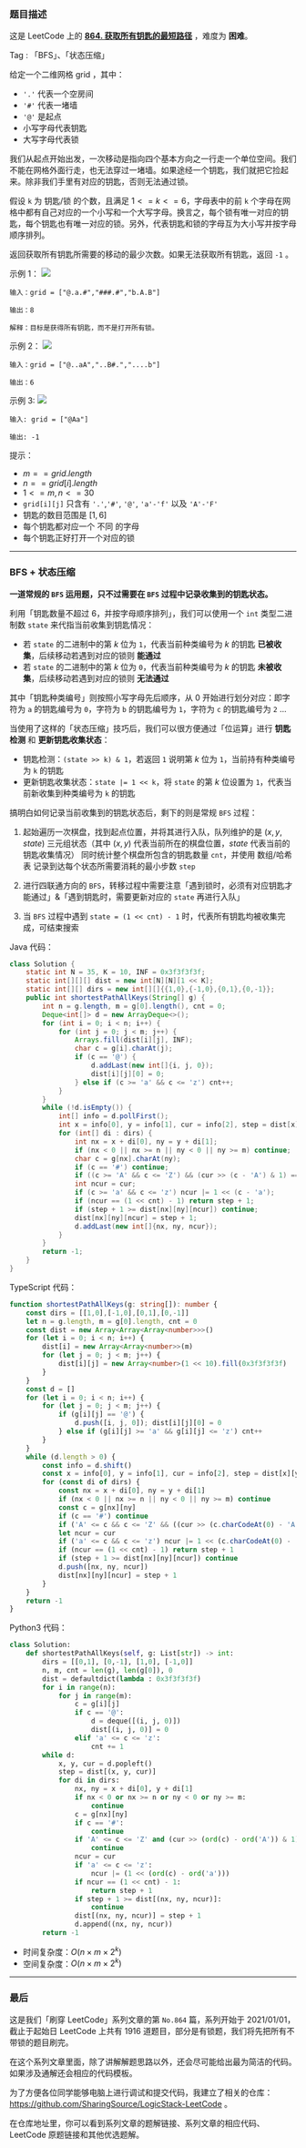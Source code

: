 ### 题目描述

这是 LeetCode 上的 **[864. 获取所有钥匙的最短路径](https://leetcode.cn/problems/shortest-path-to-get-all-keys/solution/by-ac_oier-5gxc/)** ，难度为 **困难**。

Tag : 「BFS」、「状态压缩」



给定一个二维网格 grid ，其中：

* `'.'` 代表一个空房间
* `'#'` 代表一堵墙
* `'@'` 是起点
* 小写字母代表钥匙
* 大写字母代表锁

我们从起点开始出发，一次移动是指向四个基本方向之一行走一个单位空间。我们不能在网格外面行走，也无法穿过一堵墙。如果途经一个钥匙，我们就把它捡起来。除非我们手里有对应的钥匙，否则无法通过锁。

假设 `k` 为 钥匙/锁 的个数，且满足 $1 <= k <= 6$，字母表中的前 `k` 个字母在网格中都有自己对应的一个小写和一个大写字母。换言之，每个锁有唯一对应的钥匙，每个钥匙也有唯一对应的锁。另外，代表钥匙和锁的字母互为大小写并按字母顺序排列。

返回获取所有钥匙所需要的移动的最少次数。如果无法获取所有钥匙，返回 `-1` 。

示例 1：
![](https://assets.leetcode.com/uploads/2021/07/23/lc-keys2.jpg)
```
输入：grid = ["@.a.#","###.#","b.A.B"]

输出：8

解释：目标是获得所有钥匙，而不是打开所有锁。
```
示例 2：
![](https://assets.leetcode.com/uploads/2021/07/23/lc-key2.jpg)
```
输入：grid = ["@..aA","..B#.","....b"]

输出：6
```
示例 3:
![](https://assets.leetcode.com/uploads/2021/07/23/lc-keys3.jpg)
```
输入: grid = ["@Aa"]

输出: -1
```

提示：
* $m == grid.length$
* $n == grid[i].length$
* $1 <= m, n <= 30$
* `grid[i][j]` 只含有 `'.'`,`'#'`, `'@'`, `'a'-'f'` 以及 `'A'-'F'`
* 钥匙的数目范围是 $[1, 6]$
* 每个钥匙都对应一个 不同 的字母
* 每个钥匙正好打开一个对应的锁

---

### BFS + 状态压缩

**一道常规的 `BFS` 运用题，只不过需要在 `BFS` 过程中记录收集到的钥匙状态。**

利用「钥匙数量不超过 $6$，并按字母顺序排列」，我们可以使用一个 `int` 类型二进制数 `state` 来代指当前收集到钥匙情况：

* 若 `state` 的二进制中的第 $k$ 位为 `1`，代表当前种类编号为 $k$ 的钥匙 **已被收集**，后续移动若遇到对应的锁则 **能通过**
* 若 `state` 的二进制中的第 $k$ 位为 `0`，代表当前种类编号为 $k$ 的钥匙 **未被收集**，后续移动若遇到对应的锁则 **无法通过**

其中「钥匙种类编号」则按照小写字母先后顺序，从 $0$ 开始进行划分对应：即字符为 `a` 的钥匙编号为 `0`，字符为 `b` 的钥匙编号为 `1`，字符为 `c` 的钥匙编号为 `2` ...

当使用了这样的「状态压缩」技巧后，我们可以很方便通过「位运算」进行 **钥匙检测** 和 **更新钥匙收集状态**：

* 钥匙检测：`(state >> k) & 1`，若返回 `1` 说明第 $k$ 位为 `1`，当前持有种类编号为 `k` 的钥匙
* 更新钥匙收集状态：`state |= 1 << k`，将 `state` 的第 $k$ 位设置为 `1`，代表当前新收集到种类编号为 `k` 的钥匙

搞明白如何记录当前收集到的钥匙状态后，剩下的则是常规 `BFS` 过程：

1. 起始遍历一次棋盘，找到起点位置，并将其进行入队，队列维护的是 $(x, y, state)$ 三元组状态（其中 $(x, y)$ 代表当前所在的棋盘位置，$state$ 代表当前的钥匙收集情况）
    同时统计整个棋盘所包含的钥匙数量 `cnt`，并使用 数组/哈希表 记录到达每个状态所需要消耗的最小步数 `step`

2. 进行四联通方向的 `BFS`，转移过程中需要注意「遇到锁时，必须有对应钥匙才能通过」&「遇到钥匙时，需要更新对应的 `state` 再进行入队」

3. 当 `BFS` 过程中遇到 `state = (1 << cnt) - 1` 时，代表所有钥匙均被收集完成，可结束搜索

Java 代码：
```Java
class Solution {
    static int N = 35, K = 10, INF = 0x3f3f3f3f;
    static int[][][] dist = new int[N][N][1 << K];
    static int[][] dirs = new int[][]{{1,0},{-1,0},{0,1},{0,-1}};
    public int shortestPathAllKeys(String[] g) {
        int n = g.length, m = g[0].length(), cnt = 0;
        Deque<int[]> d = new ArrayDeque<>();
        for (int i = 0; i < n; i++) {
            for (int j = 0; j < m; j++) {
                Arrays.fill(dist[i][j], INF);
                char c = g[i].charAt(j);
                if (c == '@') {
                    d.addLast(new int[]{i, j, 0});
                    dist[i][j][0] = 0;
                } else if (c >= 'a' && c <= 'z') cnt++;
            }
        }
        while (!d.isEmpty()) {
            int[] info = d.pollFirst();
            int x = info[0], y = info[1], cur = info[2], step = dist[x][y][cur];
            for (int[] di : dirs) {
                int nx = x + di[0], ny = y + di[1];
                if (nx < 0 || nx >= n || ny < 0 || ny >= m) continue;
                char c = g[nx].charAt(ny);
                if (c == '#') continue;
                if ((c >= 'A' && c <= 'Z') && (cur >> (c - 'A') & 1) == 0) continue;
                int ncur = cur;
                if (c >= 'a' && c <= 'z') ncur |= 1 << (c - 'a');
                if (ncur == (1 << cnt) - 1) return step + 1;
                if (step + 1 >= dist[nx][ny][ncur]) continue;
                dist[nx][ny][ncur] = step + 1;
                d.addLast(new int[]{nx, ny, ncur});
            }
        }
        return -1;
    }
}
```
TypeScript 代码：
```TypeScript
function shortestPathAllKeys(g: string[]): number {
    const dirs = [[1,0],[-1,0],[0,1],[0,-1]]
    let n = g.length, m = g[0].length, cnt = 0
    const dist = new Array<Array<Array<number>>>()
    for (let i = 0; i < n; i++) {
        dist[i] = new Array<Array<number>>(m)
        for (let j = 0; j < m; j++) {
            dist[i][j] = new Array<number>(1 << 10).fill(0x3f3f3f3f)
        }
    }
    const d = []
    for (let i = 0; i < n; i++) {
        for (let j = 0; j < m; j++) {
            if (g[i][j] == '@') {
                d.push([i, j, 0]); dist[i][j][0] = 0
            } else if (g[i][j] >= 'a' && g[i][j] <= 'z') cnt++
        }
    }
    while (d.length > 0) {
        const info = d.shift()
        const x = info[0], y = info[1], cur = info[2], step = dist[x][y][cur]
        for (const di of dirs) {
            const nx = x + di[0], ny = y + di[1]
            if (nx < 0 || nx >= n || ny < 0 || ny >= m) continue
            const c = g[nx][ny]
            if (c == '#') continue
            if ('A' <= c && c <= 'Z' && ((cur >> (c.charCodeAt(0) - 'A'.charCodeAt(0)) & 1) == 0)) continue
            let ncur = cur
            if ('a' <= c && c <= 'z') ncur |= 1 << (c.charCodeAt(0) - 'a'.charCodeAt(0))
            if (ncur == (1 << cnt) - 1) return step + 1
            if (step + 1 >= dist[nx][ny][ncur]) continue
            d.push([nx, ny, ncur])
            dist[nx][ny][ncur] = step + 1
        }
    }
    return -1
}
```
Python3 代码：
```Python
class Solution:
    def shortestPathAllKeys(self, g: List[str]) -> int:
        dirs = [[0,1], [0,-1], [1,0], [-1,0]]
        n, m, cnt = len(g), len(g[0]), 0
        dist = defaultdict(lambda : 0x3f3f3f3f)
        for i in range(n):
            for j in range(m):
                c = g[i][j]
                if c == '@':
                    d = deque([(i, j, 0)])
                    dist[(i, j, 0)] = 0
                elif 'a' <= c <= 'z':
                    cnt += 1
        while d:
            x, y, cur = d.popleft()
            step = dist[(x, y, cur)]
            for di in dirs:
                nx, ny = x + di[0], y + di[1]
                if nx < 0 or nx >= n or ny < 0 or ny >= m:
                    continue
                c = g[nx][ny]
                if c == '#':
                    continue
                if 'A' <= c <= 'Z' and (cur >> (ord(c) - ord('A')) & 1) == 0:
                    continue
                ncur = cur
                if 'a' <= c <= 'z':
                    ncur |= (1 << (ord(c) - ord('a')))
                if ncur == (1 << cnt) - 1:
                    return step + 1
                if step + 1 >= dist[(nx, ny, ncur)]:
                    continue
                dist[(nx, ny, ncur)] = step + 1
                d.append((nx, ny, ncur))
        return -1
```
* 时间复杂度：$O(n \times m \times 2^k)$
* 空间复杂度：$O(n \times m \times 2^k)$

---

### 最后

这是我们「刷穿 LeetCode」系列文章的第 `No.864` 篇，系列开始于 2021/01/01，截止于起始日 LeetCode 上共有 1916 道题目，部分是有锁题，我们将先把所有不带锁的题目刷完。

在这个系列文章里面，除了讲解解题思路以外，还会尽可能给出最为简洁的代码。如果涉及通解还会相应的代码模板。

为了方便各位同学能够电脑上进行调试和提交代码，我建立了相关的仓库：https://github.com/SharingSource/LogicStack-LeetCode 。

在仓库地址里，你可以看到系列文章的题解链接、系列文章的相应代码、LeetCode 原题链接和其他优选题解。

